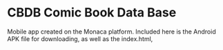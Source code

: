 # CBDB Comic Book Data Base

Mobile app created on the Monaca platform. Included here is the Android APK file for downloading, as well as the index.html, 
 
